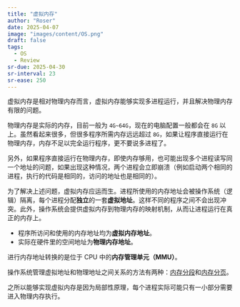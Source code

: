 ```yaml
---
title: "虚拟内存"
author: "Roser"
date: 2025-04-07
image: "images/content/OS.png"
draft: false
tags:
  - OS
  - Review
sr-due: 2025-04-30
sr-interval: 23
sr-ease: 250
---
```

虚拟内存是相对物理内存而言，虚拟内存能够实现多进程运行，并且解决物理内存有限的问题。

物理内存是实际的内存，目前一般为 `4G~64G`，现在的电脑配置一般都会在 `8G` 以上。虽然看起来很多，但很多程序所需内存远远超过 `8G`，如果让程序直接运行在物理内存，内存不足以完全运行程序，更不要说多进程了。

另外，如果程序直接运行在物理内存，即使内存够用，也可能出现多个进程读写同一个地址的问题，如果出现这种情况，两个进程会立即崩溃（例如启动两个相同的进程，执行的代码是相同的，访问的地址也是相同的）。

为了解决上述问题，虚拟内存应运而生。进程所使用的内存地址会被操作系统（逻辑）隔离，每个进程分配**独立**的一套**虚拟地址**。这样不同的程序之间不会出现冲突。此外，操作系统会提供虚拟内存到物理内存的映射机制，从而让进程运行在真正的内存上。

- 程序所访问和使用的内存地址均为**虚拟内存地址**。
- 实际在硬件里的空间地址为**物理内存地址**。

进行内存地址转换的是位于 CPU 中的**内存管理单元（MMU）**。

操作系统管理虚拟地址和物理地址之间关系的方法有两种：[内存分段](../内存分段)和[内存分页](../内存分页)。

之所以能够实现虚拟内存是因为局部性原理，每个进程实际可能只有一小部分需要进入物理内存执行。